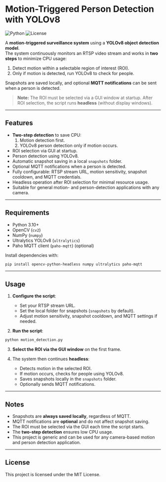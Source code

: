 # Motion-Triggered Person Detection with YOLOv8

![Python](https://img.shields.io/badge/python-3.10+-blue)
![License](https://img.shields.io/badge/license-MIT-green)

A **motion-triggered surveillance system** using a **YOLOv8 object detection model**.  
The system continuously monitors an RTSP video stream and works in **two steps** to minimize CPU usage:

1. Detect motion within a selectable region of interest (ROI).  
2. Only if motion is detected, run YOLOv8 to check for people.  

Snapshots are saved locally, and optional **MQTT notifications** can be sent when a person is detected.

> **Note:** The ROI must be selected via a GUI window at startup. After ROI selection, the script runs **headless** (without display windows).

---

## Features

- **Two-step detection** to save CPU:
  1. Motion detection first.
  2. YOLOv8 person detection only if motion occurs.
- ROI selection via GUI at startup.
- Person detection using YOLOv8.
- Automatic snapshot saving in a local `snapshots` folder.
- Optional MQTT notifications when a person is detected.
- Fully configurable: RTSP stream URL, motion sensitivity, snapshot cooldown, and MQTT credentials.
- Headless operation after ROI selection for minimal resource usage.
- Suitable for general motion- and person-detection applications with any camera.

---

## Requirements

- Python 3.10+  
- OpenCV (`cv2`)  
- NumPy (`numpy`)  
- Ultralytics YOLOv8 (`ultralytics`)  
- Paho MQTT client (`paho-mqtt`) (optional)

Install dependencies with:

```bash
pip install opencv-python-headless numpy ultralytics paho-mqtt
```

---

## Usage

1. **Configure the script**:
   - Set your RTSP stream URL.
   - Set the local folder for snapshots (`snapshots` by default).
   - Adjust motion sensitivity, snapshot cooldown, and MQTT settings if needed.

2. **Run the script**:

```bash
python motion_detection.py
```

3. **Select the ROI via the GUI window** on the first frame.

4. The system then continues **headless**:
   - Detects motion in the selected ROI.
   - If motion occurs, checks for people using YOLOv8.
   - Saves snapshots locally in the `snapshots` folder.
   - Optionally sends MQTT notifications.

---

## Notes

- Snapshots are **always saved locally**, regardless of MQTT.
- MQTT notifications are **optional** and do not affect snapshot saving.
- The ROI must be selected via the GUI each time the script starts.
- The **two-step detection** ensures low CPU usage.
- This project is generic and can be used for any camera-based motion and person detection application.

---

## License

This project is licensed under the MIT License.
